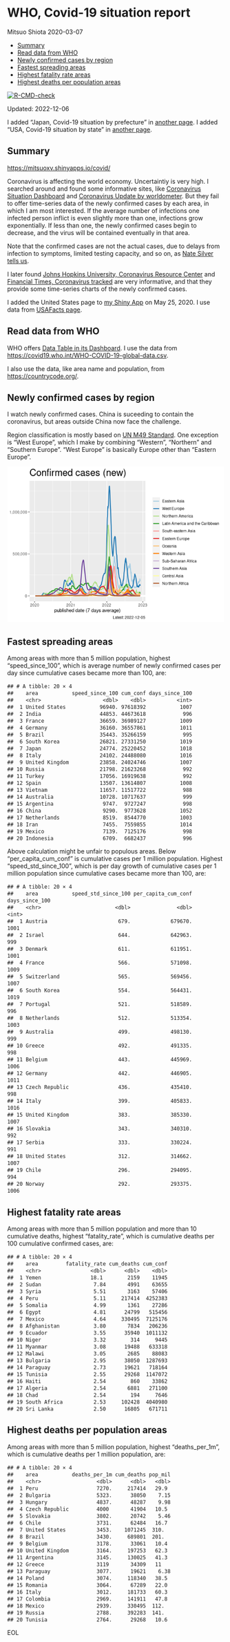 WHO, Covid-19 situation report
================
Mitsuo Shiota
2020-03-07

- <a href="#summary" id="toc-summary">Summary</a>
- <a href="#read-data-from-who" id="toc-read-data-from-who">Read data from
  WHO</a>
- <a href="#newly-confirmed-cases-by-region"
  id="toc-newly-confirmed-cases-by-region">Newly confirmed cases by
  region</a>
- <a href="#fastest-spreading-areas"
  id="toc-fastest-spreading-areas">Fastest spreading areas</a>
- <a href="#highest-fatality-rate-areas"
  id="toc-highest-fatality-rate-areas">Highest fatality rate areas</a>
- <a href="#highest-deaths-per-population-areas"
  id="toc-highest-deaths-per-population-areas">Highest deaths per
  population areas</a>

<!-- badges: start -->

[![R-CMD-check](https://github.com/mitsuoxv/covid/actions/workflows/R-CMD-check.yaml/badge.svg)](https://github.com/mitsuoxv/covid/actions/workflows/R-CMD-check.yaml)
<!-- badges: end -->

Updated: 2022-12-06

I added “Japan, Covid-19 situation by prefecture” in [another
page](Japan.md). I added “USA, Covid-19 situation by state” in [another
page](USA.md).

## Summary

<https://mitsuoxv.shinyapps.io/covid/>

Coronavirus is affecting the world economy. Uncertaintiy is very high. I
searched around and found some informative sites, like [Coronavirus
Situation
Dashboard](https://who.maps.arcgis.com/apps/opsdashboard/index.html#/c88e37cfc43b4ed3baf977d77e4a0667)
and [Coronavirus Update by
worldometer](https://www.worldometers.info/coronavirus/). But they fail
to offer time-series data of the newly confirmed cases by each area, in
which I am most interested. If the average number of infections one
infected person inflict is even slightly more than one, infections grow
exponentially. If less than one, the newly confirmed cases begin to
decrease, and the virus will be contained eventually in that area.

Note that the confirmed cases are not the actual cases, due to delays
from infection to symptoms, limited testing capacity, and so on, as
[Nate Silver tells
us](https://fivethirtyeight.com/features/coronavirus-case-counts-are-meaningless/).

I later found [Johns Hopkins University, Coronavirus Resource
Center](https://coronavirus.jhu.edu/) and [Financial Times, Coronavirus
tracked](https://www.ft.com/content/a26fbf7e-48f8-11ea-aeb3-955839e06441)
are very informative, and that they provide some time-series charts of
the newly confirmed cases.

I added the United States page to [my Shiny
App](https://mitsuoxv.shinyapps.io/covid/) on May 25, 2020. I use data
from [USAFacts
page](https://usafacts.org/visualizations/coronavirus-covid-19-spread-map/).

## Read data from WHO

WHO offers [Data Table in its Dashboard](https://covid19.who.int/table).
I use the data from
<https://covid19.who.int/WHO-COVID-19-global-data.csv>.

I also use the data, like area name and population, from
<https://countrycode.org/>.

## Newly confirmed cases by region

I watch newly confirmed cases. China is suceeding to contain the
coronavirus, but areas outside China now face the challenge.

Region classification is mostly based on [UN M49
Standard](https://unstats.un.org/unsd/methodology/m49/). One exception
is “West Europe”, which I make by combining “Western”, “Northern” and
“Southern Europe”. “West Europe” is basically Europe other than “Eastern
Europe”.

![](README_files/figure-gfm/chart-1.png)<!-- -->

## Fastest spreading areas

Among areas with more than 5 million population, highest
“speed_since_100”, which is average number of newly confirmed cases per
day since cumulative cases became more than 100, are:

    ## # A tibble: 20 × 4
    ##    area           speed_since_100 cum_conf days_since_100
    ##    <chr>                    <dbl>    <dbl>          <int>
    ##  1 United States           96940. 97618392           1007
    ##  2 India                   44853. 44673618            996
    ##  3 France                  36659. 36989127           1009
    ##  4 Germany                 36160. 36557861           1011
    ##  5 Brazil                  35443. 35266159            995
    ##  6 South Korea             26821. 27331250           1019
    ##  7 Japan                   24774. 25220452           1018
    ##  8 Italy                   24102. 24488080           1016
    ##  9 United Kingdom          23858. 24024746           1007
    ## 10 Russia                  21798. 21623268            992
    ## 11 Turkey                  17056. 16919638            992
    ## 12 Spain                   13507. 13614807           1008
    ## 13 Vietnam                 11657. 11517722            988
    ## 14 Australia               10728. 10717637            999
    ## 15 Argentina                9747.  9727247            998
    ## 16 China                    9290.  9773628           1052
    ## 17 Netherlands              8519.  8544770           1003
    ## 18 Iran                     7455.  7559855           1014
    ## 19 Mexico                   7139.  7125176            998
    ## 20 Indonesia                6709.  6682437            996

Above calculation might be unfair to populous areas. Below
“per_capita_cum_conf” is cumulative cases per 1 million population.
Highest “speed_std_since_100”, which is per day growth of cumulative
cases per 1 million population since cumulative cases became more than
100, are:

    ## # A tibble: 20 × 4
    ##    area           speed_std_since_100 per_capita_cum_conf days_since_100
    ##    <chr>                        <dbl>               <dbl>          <int>
    ##  1 Austria                       679.             679670.           1001
    ##  2 Israel                        644.             642963.            999
    ##  3 Denmark                       611.             611951.           1001
    ##  4 France                        566.             571098.           1009
    ##  5 Switzerland                   565.             569456.           1007
    ##  6 South Korea                   554.             564431.           1019
    ##  7 Portugal                      521.             518589.            996
    ##  8 Netherlands                   512.             513354.           1003
    ##  9 Australia                     499.             498130.            999
    ## 10 Greece                        492.             491335.            998
    ## 11 Belgium                       443.             445969.           1006
    ## 12 Germany                       442.             446905.           1011
    ## 13 Czech Republic                436.             435410.            998
    ## 14 Italy                         399.             405833.           1016
    ## 15 United Kingdom                383.             385330.           1007
    ## 16 Slovakia                      343.             340310.            992
    ## 17 Serbia                        333.             330224.            991
    ## 18 United States                 312.             314662.           1007
    ## 19 Chile                         296.             294095.            994
    ## 20 Norway                        292.             293375.           1006

## Highest fatality rate areas

Among areas with more than 5 million population and more than 10
cumulative deaths, highest “fatality_rate”, which is cumulative deaths
per 100 cumulative confirmed cases, are:

    ## # A tibble: 20 × 4
    ##    area         fatality_rate cum_deaths cum_conf
    ##    <chr>                <dbl>      <dbl>    <dbl>
    ##  1 Yemen                18.1        2159    11945
    ##  2 Sudan                 7.84       4991    63655
    ##  3 Syria                 5.51       3163    57406
    ##  4 Peru                  5.11     217414  4252383
    ##  5 Somalia               4.99       1361    27286
    ##  6 Egypt                 4.81      24799   515456
    ##  7 Mexico                4.64     330495  7125176
    ##  8 Afghanistan           3.80       7834   206236
    ##  9 Ecuador               3.55      35940  1011132
    ## 10 Niger                 3.32        314     9445
    ## 11 Myanmar               3.08      19488   633318
    ## 12 Malawi                3.05       2685    88083
    ## 13 Bulgaria              2.95      38050  1287693
    ## 14 Paraguay              2.73      19621   718164
    ## 15 Tunisia               2.55      29268  1147072
    ## 16 Haiti                 2.54        860    33862
    ## 17 Algeria               2.54       6881   271100
    ## 18 Chad                  2.54        194     7646
    ## 19 South Africa          2.53     102428  4040980
    ## 20 Sri Lanka             2.50      16805   671711

## Highest deaths per population areas

Among areas with more than 5 million population, highest
“deaths_per_1m”, which is cumulative deaths per 1 million population,
are:

    ## # A tibble: 20 × 4
    ##    area           deaths_per_1m cum_deaths pop_mil
    ##    <chr>                  <dbl>      <dbl>   <dbl>
    ##  1 Peru                   7270.     217414   29.9 
    ##  2 Bulgaria               5323.      38050    7.15
    ##  3 Hungary                4837.      48287    9.98
    ##  4 Czech Republic         4000       41904   10.5 
    ##  5 Slovakia               3802.      20742    5.46
    ##  6 Chile                  3731.      62484   16.7 
    ##  7 United States          3453.    1071245  310.  
    ##  8 Brazil                 3430.     689801  201.  
    ##  9 Belgium                3178.      33061   10.4 
    ## 10 United Kingdom         3164.     197253   62.3 
    ## 11 Argentina              3145.     130025   41.3 
    ## 12 Greece                 3119       34309   11   
    ## 13 Paraguay               3077.      19621    6.38
    ## 14 Poland                 3074.     118340   38.5 
    ## 15 Romania                3064.      67289   22.0 
    ## 16 Italy                  3012.     181733   60.3 
    ## 17 Colombia               2969.     141911   47.8 
    ## 18 Mexico                 2939.     330495  112.  
    ## 19 Russia                 2788.     392283  141.  
    ## 20 Tunisia                2764.      29268   10.6

EOL
